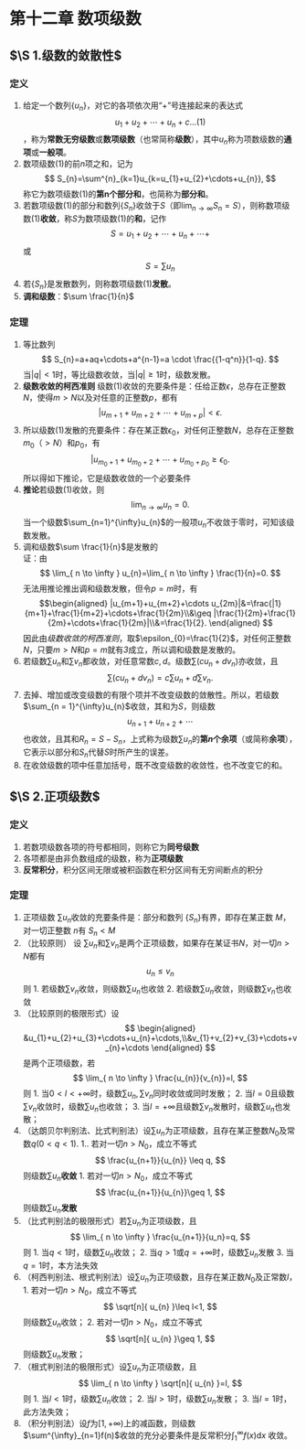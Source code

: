 # 第十二章 数项级数
## $\S 1.级数的敛散性$
### 定义
1. 给定一个数列$\{u_n\}$，对它的各项依次用“$+$”号连接起来的表达式$$u_1+u_2+\cdots+u_n+c\dots(1)$$  ，称为**常数无穷级数**或**数项级数**（也常简称**级数**），其中${u_{n}}$称为项数级数的**通项**或**一般项**。
2. 数项级数$(1)$的前$n$项之和，记为 $$
S_{n}=\sum^{n}_{k=1}u_{k=u_{1}+u_{2}+\cdots+u_{n}},
$$称它为数项级数$(1)$的**第n个部分和**，也简称为**部分和**。
3. 若数项级数$(1)$的部分和数列$\{S_{n}\}$收敛于$S$（即$\lim_{ n \to \infty }S_{n}=S$），则称数项级数$(1)$**收敛**，称$S$为数项级数$(1)$的**和**，记作 $$
S=u_{1}+u_{2}+\cdots+u_{n}+\cdots+
$$或 $$
S=\sum u_{n}
$$
4. 若$\{S_{n}\}$是发散数列，则称数项级数$(1)$**发散**。
5. **调和级数**：$\sum \frac{1}{n}$

### 定理
1. 等比数列 $$
S_{n}=a+aq+\cdots+a^{n-1}=a \cdot \frac{{1-q^n}}{1-q}.
$$当$|q|<1$时，等比级数收敛，当$|q|\geq{1}$时，级数发散。
2. **级数收敛的柯西准则** 级数$(1)$收敛的充要条件是：任给正数$\epsilon$，总存在正整数$N$，使得$m>N$以及对任意的正整数$p$，都有 $$
|u_{m+1}+u_{m+2}+\cdots+u_{m+p}|<\epsilon.
$$
3. 所以级数$(1)$发散的充要条件：存在某正数$\epsilon_{0}$，对任何正整数$N$，总存在正整数$m_{0}（>N）$和$p_{0}$，有 $$
|u_{m_{0}+1}+u_{m_{0}+2}+\cdots+u_{m_{0}+p_{0}}\geq \epsilon_{0}.
$$所以得如下推论，它是级数收敛的一个必要条件
4. **推论**若级数$(1)$收敛，则 $$
\lim_{ n \to \infty } u_{n}=0.
$$当一个级数$\sum_{n=1}^{\infty}u_{n}$的一般项$u_{n}$不收敛于零时，可知该级数发散。
5. 调和级数$\sum \frac{1}{n}$是发散的<br>证：由 $$
\lim_{ n \to \infty } u_{n}=\lim_{ n \to \infty } \frac{1}{n}=0.
$$无法用推论推出调和级数发散，但令$p=m$时，有 $$\begin{aligned}
|u_{m+1}+u_{m+2}+\cdots u_{2m}|&=\frac{|1}{m+1}+\frac{1}{m+2}+\cdots+\frac{1}{2m}\\&\geq |\frac{1}{2m}+\frac{1}{2m}+\cdots+\frac{1}{2m}|\\&=\frac{1}{2}.
\end{aligned}
$$因此由*级数收敛的柯西准则*，取$\epsilon_{0}=\frac{1}{2}$，对任何正整数$N$，只要$m>N$和$p=m$就有*3*成立，所以调和级数是发散的。
6. 若级数$\sum u_{n}$和$\sum v_{n}$都收敛，对任意常数$c,d$。级数$\sum(cu_{n}+dv_{n})$亦收敛，且$$
\sum(cu_{n}+dv_{n})=c\sum u_{n}+d \sum v_{n}.
$$
7. 去掉、增加或改变级数的有限个项并不改变级数的敛散性。所以，若级数$\sum_{n = 1}^{\infty}u_{n}$收敛，其和为$S$，则级数 $$
u_{n+1}+u_{n+2}+\cdots
	$$也收敛，且其和$R_{n}=S-S_{n}$，上式称为级数$\sum u_{n}$的**第$n$个余项**（或简称**余项**），它表示以部分和$S_{n}$代替$S$时所产生的误差。
1. 在收敛级数的项中任意加括号，既不改变级数的收敛性，也不改变它的和。
## $\S 2.正项级数$ 
### 定义
1. 若数项级数各项的符号都相同，则称它为**同号级数**
2. 各项都是由非负数组成的级数，称为**正项级数**
3. **反常积分**，积分区间无限或被积函数在积分区间有无穷间断点的积分
### 定理
1. 正项级数 $\sum u_{n}$收敛的充要条件是：部分和数列 $\{S_{n}\}$有界，即存在某正数 $M$，对一切正整数 $n$有 $S_{n}<M$
2. （比较原则） 设 $\sum u_{n}$和$\sum v_{n}$是两个正项级数，如果存在某证书$N$，对一切$n>N$都有 $$
u_{n}\leq v_{n}
$$则
		1. 若级数$\sum v_{n}$收敛，则级数$\sum u_{n}$也收敛
		2. 若级数$\sum u_{n}$收敛，则级数$\sum v_{n}$也收敛
3. （比较原则的极限形式）设 $$
\begin{aligned}
&u_{1}+u_{2}+u_{3}+\cdots+u_{n}+\cdots,\\&v_{1}+v_{2}+v_{3}+\cdots+v_{n}+\cdots
\end{aligned}
$$是两个正项级数，若 $$
\lim_{ n \to \infty } \frac{u_{n}}{v_{n}}=l,
$$则 
		1. 当$0<l<+\infty$时，级数$\sum u_{n},\sum v_{n}$同时收敛或同时发散；
		2. 当$l=0$且级数$\sum v_{n}$收敛时，级数$\sum u_{n}$也收敛；
		3. 当$l=+\infty$且级数$\sum v_{n}$发散时，级数$\sum u_{n}$也发散；
4. （达朗贝尔判别法、比式判别法）设$\sum u_{n}$为正项级数，且存在某正整数$N_{0}$及常数$q(0<q<1).$
		1.. 若对一切$n>N_{0}$，成立不等式 $$
\frac{u_{n+1}}{u_{n}} \leq q,
	$$则级数$\sum u_{n}$**收敛**
		1.  若对一切$n>N_{0}$，成立不等式 $$
\frac{u_{n+1}}{u_{n}}\geq 1,
$$则级数$\sum u_{n}$**发散**
5. （比式判别法的极限形式）若$\sum u_{n}$为正项级数，且 $$
\lim_{ n \to \infty } \frac{u_{n+1}}{u_n}=q,
$$则
		1. 当$q<1$时，级数$\sum u_{n}$收敛；
		2. 当$q>1$或$q=+\infty$时，级数$\sum u_{n}$发散
		3. 当$q=1$时，本方法失效
6. （柯西判别法、根式判别法）设$\sum u_{n}$为正项级数，且存在某正数$N_{0}$及正常数$l$，
		1. 若对一切$n>N_{0}$，成立不等式 $$
\sqrt[n]{ u_{n} }\leq l<1,
$$则级数$\sum u_{n}$收敛；
		2. 若对一切$n>N_{0}$，成立不等式 $$
\sqrt[n]{ u_{n} }\geq 1,
$$则级数$\sum u_{n}$发散；
7. （根式判别法的极限形式）设$\sum u_{n}$为正项级数，且 $$
\lim_{ n \to \infty } \sqrt[n]{ u_{n} }=l,
$$则
		1. 当$l<1$时，级数$\sum u_{n}$收敛；
		2. 当$l>1$时，级数$\sum u_{n}$发散；
		3. 当$l=1$时，此方法失效；
1. （积分判别法）设$f$为$[1,+\infty)$上的减函数，则级数$\sum^{\infty}_{n=1}f(n)$收敛的充分必要条件是反常积分$\int_{1}^\infty f(x)\mathrm{d}x$ 收敛。